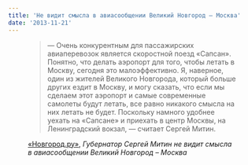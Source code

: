 ```yaml
---
title: 'Не видит смысла в авиасообщении Великий Новгород – Москва'
date: '2013-11-21'
---
```


<figure>
  <blockquote cite="https://news.novgorod.ru/news/gubernator-sergey-mitin-ne-vidit-smysla-v-aviasoobshchenii-velikiy-novgorod--moskva--120778.html">
    <p>
        — Очень конкурентным для пассажирских авиаперевозок является скоростной поезд «Сапсан».
           Понятно, что делать аэропорт для того, чтобы летать в Москву, сегодня это малоэффективно. 
           Я, наверное, один из жителей Великого Новгорода, который больше других ездит в Москву, и могу сказать, что если мы сделаем
           этот аэропорт и самые современные самолеты будут летать, все равно никакого смысла на них летать не будет.
           Поскольку намного удобнее уехать на «Сапсане» и приехать в центр Москвы, на Ленинградский вокзал, — считает Сергей Митин.
    </p>
  </blockquote>
  <figcaption><a href="https://news.novgorod.ru/news/gubernator-sergey-mitin-ne-vidit-smysla-v-aviasoobshchenii-velikiy-novgorod--moskva--120778.html">«Новгород.ру»</a>, 
    <cite>Губернатор Сергей Митин не видит смысла в авиасообщении Великий Новгород – Москва</cite>
  </figcaption>
</figure>
